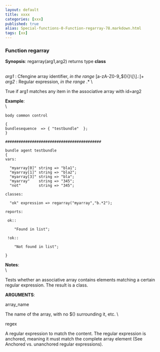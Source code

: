 ```yaml
---
layout: default
title: xxxx
categories: [xxx]
published: true
alias: Special-functions-0-Function-regarray-78.markdown.html
tags: [xx]
---
```


### Function regarray

**Synopsis**: regarray(arg1,arg2) returns type **class**

\
 *arg1* : Cfengine array identifier, *in the range*
[a-zA-Z0-9\_\$(){}\\[\\].:]+ \
 *arg2* : Regular expression, *in the range* .\* \

True if arg1 matches any item in the associative array with id=arg2

**Example**:\
 \

    body common control

    {
    bundlesequence  => { "testbundle"  };
    }

    ###########################################

    bundle agent testbundle
    {
    vars:

      "myarray[0]" string => "bla1";
      "myarray[1]" string => "bla2";
      "myarray[3]" string => "bla";
      "myarray"    string => "345";  
      "not"        string => "345";  

    classes:

      "ok" expression => regarray("myarray","b.*2");

    reports:

     ok::

        "Found in list";

     !ok::

        "Not found in list";

    }

**Notes**:\
 \

Tests whether an associative array contains elements matching a certain
regular expression. The result is a class.

**ARGUMENTS**:

array\_name

The name of the array, with no \$() surrounding it, etc. \

regex

A regular expression to match the content. The regular expression is
anchored, meaning it must match the complete array element (See Anchored
vs. unanchored regular expressions).
